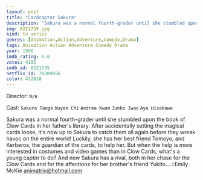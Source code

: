 ```yaml
---
layout: post
title: "Cardcaptor Sakura"
description: "Sakura was a normal fourth-grader until she stumbled upon the book of Clow Cards in her father's library. After accidentally setting the magical cards loose, it's now up to Sakura to catch them all again before they wreak havoc on the entire world! Luckily, she has her best friend Tomoyo, and Kerberos, the guardian of the cards, to help her. But when the help is more interested in costumes and video games than in Clow Cards, what's a young captor to do? And now Sakura h.."
img: 0221735.jpg
kind: tv series
genres: [Animation,Action,Adventure,Comedy,Drama]
tags: Animation Action Adventure Comedy Drama 
year: 1998
imdb_rating: 8.0
votes: 4195
imdb_id: 0221735
netflix_id: 70309056
color: 432818
---
```

Director: `N/A`  

Cast: `Sakura Tange` `Huyen Chi` `Andrea Kwan` `Junko Iwao` `Aya Hisakawa` 

Sakura was a normal fourth-grader until she stumbled upon the book of Clow Cards in her father's library. After accidentally setting the magical cards loose, it's now up to Sakura to catch them all again before they wreak havoc on the entire world! Luckily, she has her best friend Tomoyo, and Kerberos, the guardian of the cards, to help her. But when the help is more interested in costumes and video games than in Clow Cards, what's a young captor to do? And now Sakura has a rival, both in her chase for the Clow Cards and for the affections for her brother's friend Yukito....::Emily McKie <animatrix@hotmail.com>